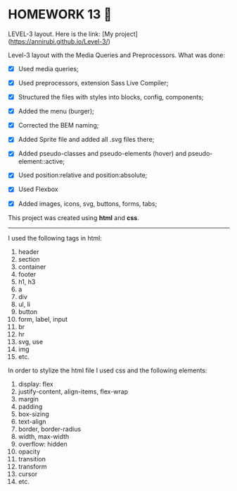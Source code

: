 # HOMEWORK 13 💫
LEVEL-3 layout. 
Here is the link:
[My project] (https://annirubi.github.io/Level-3/)

Level-3 layout with the Media Queries and Preprocessors. 
What was done:
- [X] Used media queries;
- [X] Used preprocessors, extension Sass Live Compiler;
- [X] Structured the files with styles into blocks, config, components;
- [X] Added the menu (burger);
- [X] Corrected the BEM naming;
- [X] Added Sprite file and added all .svg files there;
- [X] Added pseudo-classes and pseudo-elements (hover) and pseudo-element::active;
- [X] Used position:relative and position:absolute;
- [X] Used Flexbox
- [X] Added images, icons, svg, buttons, forms, tabs;



This project was created using **html** and **css**. 

____

I used the following tags in html:

1. header
2. section
3. container
4. footer
5. h1, h3
6. a
7. div
8. ul, li
9.  button
10. form, label, input
11. br
12. hr
13. svg, use
14. img
15. etc.




In order to stylize the html file I used css and the following elements:
1. display: flex
2. justify-content, align-items, flex-wrap
3. margin
4. padding
5. box-sizing
6. text-align
7. border, border-radius
8. width, max-width
9.  overflow: hidden
10. opacity
11. transition
12. transform
13. cursor
14. etc.
